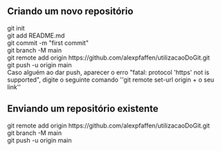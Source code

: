 <h2>Criando um novo repositório</h2>
git init<br>
git add README.md<br>
git commit -m "first commit"<br>
git branch -M main<br>
git remote add origin https://github.com/alexpfaffen/utilizacaoDoGit.git<br>
git push -u origin main<br>
Caso alguém ao dar push, aparecer o erro "fatal: protocol 'https' not is supported", digite o seguinte comando ''git remote set-url origin + o seu link''<br>

<h2>Enviando um repositório existente</h2>
git remote add origin https://github.com/alexpfaffen/utilizacaoDoGit.git<br>
git branch -M main<br>
git push -u origin main<br>
